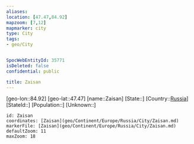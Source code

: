 ```yaml
---
aliases: 
location: [47.47,84.92]
mapzoom: [7,12] 
mapmarker: city 
type: City
tags:
- geo/City


SpocWebEntityId: 35771
isDeleted: false
confidential: public

title: Zaisan
---
```

[geo-lon::84.92]
[geo-lat::47.47]
[name::Zaisan]
[State::]
[Country::[Russia](geo/Continent/Europe/Russia.md)]
[StateId::]
[Population::]
[Unknown::]


```leaflet
id: Zaisan
coordinates: [Zaisan](geo/Continent/Europe/Russia/City/Zaisan.md)
markerFile: [Zaisan](geo/Continent/Europe/Russia/City/Zaisan.md)
defaultZoom: 11 
maxZoom: 18
```


